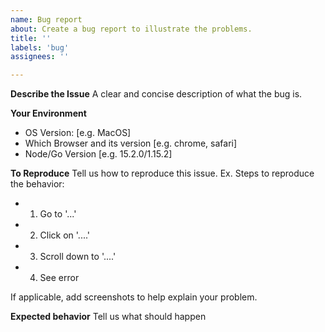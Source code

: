 ```yaml
---
name: Bug report
about: Create a bug report to illustrate the problems.
title: ''
labels: 'bug'
assignees: ''

---
```


**Describe the Issue**
A clear and concise description of what the bug is.

**Your Environment**

 - OS Version: [e.g. MacOS]
 - Which Browser and its version [e.g. chrome, safari]
 - Node/Go Version [e.g. 15.2.0/1.15.2]


**To Reproduce**
Tell us how to reproduce this issue.
Ex. Steps to reproduce the behavior:
- 1. Go to '...'
- 2. Click on '....'
- 3. Scroll down to '....'
- 4. See error

If applicable, add screenshots to help explain your problem.

**Expected behavior**
Tell us what should happen

   
